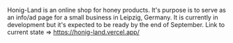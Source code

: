 Honig-Land is an online shop for honey products. It's purpose is to serve as an info/ad page for a small business in Leipzig, Germany. It is currently in development but it's expected to be ready by the end of September. Link to current state => https://honig-land.vercel.app/
